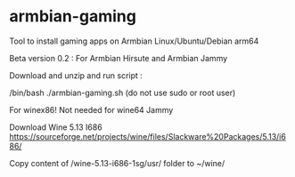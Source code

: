 # armbian-gaming
Tool to install gaming apps on Armbian Linux/Ubuntu/Debian arm64

Beta version 0.2 : For Armbian Hirsute and Armbian Jammy

Download and unzip and run script : 

/bin/bash ./armbian-gaming.sh (do not use sudo or root user)

For winex86! Not needed for wine64 Jammy

  Download Wine 5.13 I686 
  https://sourceforge.net/projects/wine/files/Slackware%20Packages/5.13/i686/

  Copy content of /wine-5.13-i686-1sg/usr/ folder to ~/wine/

